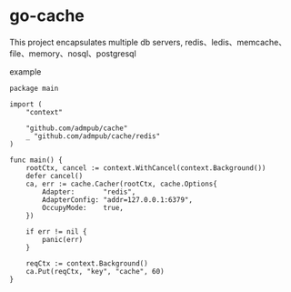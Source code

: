 # go-cache
This project encapsulates multiple db servers, redis、ledis、memcache、file、memory、nosql、postgresql

example
```
package main

import (
	"context"

	"github.com/admpub/cache"
	_ "github.com/admpub/cache/redis"
)

func main() {
	rootCtx, cancel := context.WithCancel(context.Background())
	defer cancel()
	ca, err := cache.Cacher(rootCtx, cache.Options{
		Adapter:       "redis",
		AdapterConfig: "addr=127.0.0.1:6379",
		OccupyMode:    true,
	})

	if err != nil {
		panic(err)
	}

	reqCtx := context.Background()
	ca.Put(reqCtx, "key", "cache", 60)
}
```
